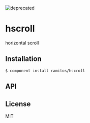 ![deprecated](https://img.shields.io/badge/status-deprecated-red.svg?style=plastic)

# hscroll

  horizontal scroll

## Installation

    $ component install ramitos/hscroll

## API

   

## License

  MIT
